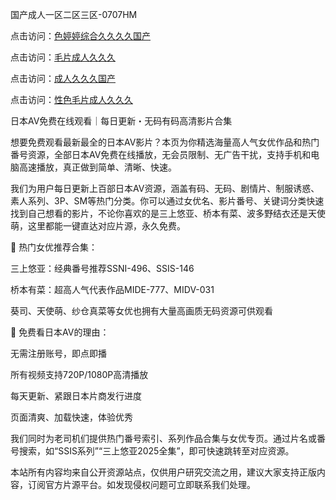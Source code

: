 国产成人一区二区三区-0707HM

点击访问：<a href="https://tfda.pages.dev/">色婷婷综合久久久久国产</a>

点击访问：<a href="https://gda-c7m.pages.dev/">毛片成人久久久</a>

点击访问：<a href="https://rtj-3zo.pages.dev/">成人久久久国产</a>

点击访问：<a href="https://bered.pages.dev/">性色毛片成人久久久</a>

日本AV免费在线观看｜每日更新・无码有码高清影片合集

想要免费观看最新最全的日本AV影片？本页为你精选海量高人气女优作品和热门番号资源，全部日本AV免费在线播放，无会员限制、无广告干扰，支持手机和电脑高速播放，真正做到简单、清晰、快速。

我们为用户每日更新上百部日本AV资源，涵盖有码、无码、剧情片、制服诱惑、素人系列、3P、SM等热门分类。你可以通过女优名、影片番号、关键词分类快速找到自己想看的影片，不论你喜欢的是三上悠亚、桥本有菜、波多野结衣还是天使萌，这里都能一键直达对应片源，永久免费。

📌 热门女优推荐合集：

三上悠亚：经典番号推荐SSNI-496、SSIS-146

桥本有菜：超高人气代表作品MIDE-777、MIDV-031

葵司、天使萌、纱仓真菜等女优也拥有大量高画质无码资源可供观看

📌 免费看日本AV的理由：

无需注册账号，即点即播

所有视频支持720P/1080P高清播放

每天更新、紧跟日本片商发行进度

页面清爽、加载快速，体验优秀

我们同时为老司机们提供热门番号索引、系列作品合集与女优专页。通过片名或番号搜索，如“SSIS系列”“三上悠亚2025全集”，即可快速跳转至对应资源。

本站所有内容均来自公开资源站点，仅供用户研究交流之用，建议大家支持正版内容，订阅官方片源平台。如发现侵权问题可立即联系我们处理。



<span style="display:none;">[Canonical link](）</span>
